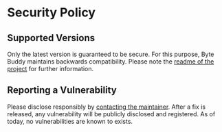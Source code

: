 # Security Policy

## Supported Versions

Only the latest version is guaranteed to be secure. For this purpose, Byte Buddy maintains backwards compatibility. Please note the [readme of the project](https://github.com/raphw/byte-buddy/blob/master/README.md) for further information.

## Reporting a Vulnerability

Please disclose responsibly by [contacting the maintainer](mailto:rafael.wth@gmail.com). After a fix is released, any vulnerability will be publicly disclosed and registered. As of today, no vulnerabilities are known to exists.
